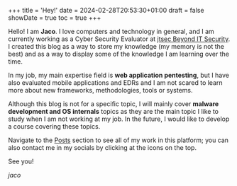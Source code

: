 +++
title = 'Hey!'
date = 2024-02-28T20:53:30+01:00
draft = false
showDate = true
toc = true
+++

Hello! I am **Jaco**. I love computers and technology in general, and I am currently working as a Cyber Security Evaluator at [jtsec Beyond IT Security](https://www.jtsec.es/es). I created this blog as a way to store my knowledge (my memory is not the best) and as a way to display some of the knowledge I am learning over the time. 

In my job, my main expertise field is **web application pentesting**, but I have also evaluated mobile applications and EDRs and I am not scared to learn more about new frameworks, methodologies, tools or systems.

Although this blog is not for a specific topic, I will mainly cover **malware development and OS internals** topics as they are the main topic I like to study when I am not working at my job. In the future, I would like to develop a course covering these topics.

Navigate to the [Posts](../posts) section to see all of my work in this platform; you can also contact me in my socials by clicking at the icons on the top.

See you!

*jaco*

